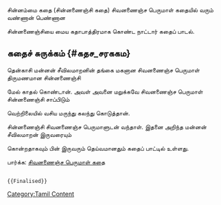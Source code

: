 சின்னம்மை கதை (சின்னணைஞ்சி கதை) சிவனணைஞ்ச பெருமாள் கதையில் வரும் வண்ணான் பெண்ணான
சின்னணைஞ்சியை மைய கதாபாத்திரமாக கொண்ட நாட்டார் கதைப் பாடல்.

## கதைச் சுருக்கம் {#கதச_சரககம}

தென்காசி மன்னன் சீவிலமாறனின் தங்கை மகனான சிவனணைஞ்ச பெருமாள் திருமணமான சின்னணைஞ்சி
மேல் காதல் கொண்டான். அவள் அவனை மறுக்கவே சிவனணைஞ்ச பெருமாள் சின்னணைஞ்சி சாப்பிடும்
வெற்றிலையில் வசிய மருந்து கலந்து கொடுத்தான்.

சின்னணைஞ்சி சிவனணைஞ்ச பெருமாளுடன் வந்தாள். இதனை அறிந்த மன்னன் சீவிலமாறன் இருவரையும்
கொன்றதாகவும் பின் இருவரும் தெய்வமானதும் கதைப் பாட்டில் உள்ளது.

பார்க்க: [சிவனணைஞ்ச பெருமாள் கதை](சிவனணைஞ்ச_பெருமாள்_கதை "wikilink")

```{=mediawiki}
{{Finalised}}
```
[Category:Tamil Content](Category:Tamil_Content "wikilink")
